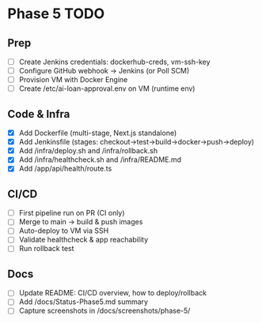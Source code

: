 # Phase 5 TODO

## Prep
- [ ] Create Jenkins credentials: dockerhub-creds, vm-ssh-key
- [ ] Configure GitHub webhook → Jenkins (or Poll SCM)
- [ ] Provision VM with Docker Engine
- [ ] Create /etc/ai-loan-approval.env on VM (runtime env)

## Code & Infra
- [x] Add Dockerfile (multi-stage, Next.js standalone)
- [x] Add Jenkinsfile (stages: checkout→test→build→docker→push→deploy)
- [x] Add /infra/deploy.sh and /infra/rollback.sh
- [x] Add /infra/healthcheck.sh and /infra/README.md
- [x] Add /app/api/health/route.ts

## CI/CD
- [ ] First pipeline run on PR (CI only)
- [ ] Merge to main → build & push images
- [ ] Auto-deploy to VM via SSH
- [ ] Validate healthcheck & app reachability
- [ ] Run rollback test

## Docs
- [ ] Update README: CI/CD overview, how to deploy/rollback
- [ ] Add /docs/Status-Phase5.md summary
- [ ] Capture screenshots in /docs/screenshots/phase-5/

